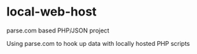 # local-web-host
parse.com based PHP/JSON project

Using parse.com to hook up data with locally hosted PHP scripts
